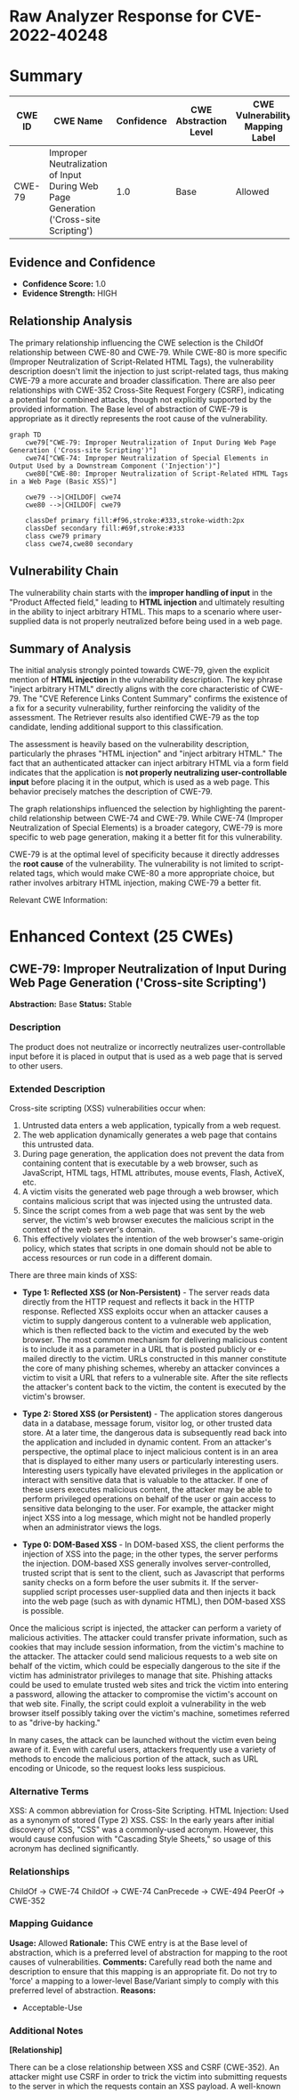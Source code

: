 # Raw Analyzer Response for CVE-2022-40248

# Summary
| CWE ID | CWE Name | Confidence | CWE Abstraction Level | CWE Vulnerability Mapping Label | CWE-Vulnerability Mapping Notes |
|---|---|---|---|---|---|
| CWE-79 | Improper Neutralization of Input During Web Page Generation ('Cross-site Scripting') | 1.0 | Base | Allowed | Primary CWE |

## Evidence and Confidence

*   **Confidence Score:** 1.0
*   **Evidence Strength:** HIGH

## Relationship Analysis
The primary relationship influencing the CWE selection is the ChildOf relationship between CWE-80 and CWE-79. While CWE-80 is more specific (Improper Neutralization of Script-Related HTML Tags), the vulnerability description doesn't limit the injection to just script-related tags, thus making CWE-79 a more accurate and broader classification. There are also peer relationships with CWE-352 Cross-Site Request Forgery (CSRF), indicating a potential for combined attacks, though not explicitly supported by the provided information. The Base level of abstraction of CWE-79 is appropriate as it directly represents the root cause of the vulnerability.

```mermaid
graph TD
    cwe79["CWE-79: Improper Neutralization of Input During Web Page Generation ('Cross-site Scripting')"]
    cwe74["CWE-74: Improper Neutralization of Special Elements in Output Used by a Downstream Component ('Injection')"]
    cwe80["CWE-80: Improper Neutralization of Script-Related HTML Tags in a Web Page (Basic XSS)"]
    
    cwe79 -->|CHILDOF| cwe74
    cwe80 -->|CHILDOF| cwe79
    
    classDef primary fill:#f96,stroke:#333,stroke-width:2px
    classDef secondary fill:#69f,stroke:#333
    class cwe79 primary
    class cwe74,cwe80 secondary
```

## Vulnerability Chain
The vulnerability chain starts with the **improper handling of input** in the "Product Affected field," leading to **HTML injection** and ultimately resulting in the ability to inject arbitrary HTML. This maps to a scenario where user-supplied data is not properly neutralized before being used in a web page.

## Summary of Analysis
The initial analysis strongly pointed towards CWE-79, given the explicit mention of **HTML injection** in the vulnerability description. The key phrase "inject arbitrary HTML" directly aligns with the core characteristic of CWE-79. The "CVE Reference Links Content Summary" confirms the existence of a fix for a security vulnerability, further reinforcing the validity of the assessment. The Retriever results also identified CWE-79 as the top candidate, lending additional support to this classification.

The assessment is heavily based on the vulnerability description, particularly the phrases "HTML injection" and "inject arbitrary HTML." The fact that an authenticated attacker can inject arbitrary HTML via a form field indicates that the application is **not properly neutralizing user-controllable input** before placing it in the output, which is used as a web page. This behavior precisely matches the description of CWE-79.

The graph relationships influenced the selection by highlighting the parent-child relationship between CWE-74 and CWE-79. While CWE-74 (Improper Neutralization of Special Elements) is a broader category, CWE-79 is more specific to web page generation, making it a better fit for this vulnerability.

CWE-79 is at the optimal level of specificity because it directly addresses the **root cause** of the vulnerability. The vulnerability is not limited to script-related tags, which would make CWE-80 a more appropriate choice, but rather involves arbitrary HTML injection, making CWE-79 a better fit.

Relevant CWE Information:

# Enhanced Context (25 CWEs)

## CWE-79: Improper Neutralization of Input During Web Page Generation ('Cross-site Scripting')
**Abstraction:** Base
**Status:** Stable

### Description
The product does not neutralize or incorrectly neutralizes user-controllable input before it is placed in output that is used as a web page that is served to other users.

### Extended Description

Cross-site scripting (XSS) vulnerabilities occur when:

1.  Untrusted data enters a web application, typically from a web request.
2.  The web application dynamically generates a web page that contains this untrusted data.
3.  During page generation, the application does not prevent the data from containing content that is executable by a web browser, such as JavaScript, HTML tags, HTML attributes, mouse events, Flash, ActiveX, etc.
4.  A victim visits the generated web page through a web browser, which contains malicious script that was injected using the untrusted data.
5.  Since the script comes from a web page that was sent by the web server, the victim's web browser executes the malicious script in the context of the web server's domain.
6.  This effectively violates the intention of the web browser's same-origin policy, which states that scripts in one domain should not be able to access resources or run code in a different domain.

There are three main kinds of XSS:

*   **Type 1: Reflected XSS (or Non-Persistent)**  - The server reads data directly from the HTTP request and reflects it back in the HTTP response. Reflected XSS exploits occur when an attacker causes a victim to supply dangerous content to a vulnerable web application, which is then reflected back to the victim and executed by the web browser. The most common mechanism for delivering malicious content is to include it as a parameter in a URL that is posted publicly or e-mailed directly to the victim. URLs constructed in this manner constitute the core of many phishing schemes, whereby an attacker convinces a victim to visit a URL that refers to a vulnerable site. After the site reflects the attacker's content back to the victim, the content is executed by the victim's browser.

*   **Type 2: Stored XSS (or Persistent)**  - The application stores dangerous data in a database, message forum, visitor log, or other trusted data store. At a later time, the dangerous data is subsequently read back into the application and included in dynamic content. From an attacker's perspective, the optimal place to inject malicious content is in an area that is displayed to either many users or particularly interesting users. Interesting users typically have elevated privileges in the application or interact with sensitive data that is valuable to the attacker. If one of these users executes malicious content, the attacker may be able to perform privileged operations on behalf of the user or gain access to sensitive data belonging to the user. For example, the attacker might inject XSS into a log message, which might not be handled properly when an administrator views the logs.

*   **Type 0: DOM-Based XSS**  - In DOM-based XSS, the client performs the injection of XSS into the page; in the other types, the server performs the injection. DOM-based XSS generally involves server-controlled, trusted script that is sent to the client, such as Javascript that performs sanity checks on a form before the user submits it. If the server-supplied script processes user-supplied data and then injects it back into the web page (such as with dynamic HTML), then DOM-based XSS is possible.

Once the malicious script is injected, the attacker can perform a variety of malicious activities. The attacker could transfer private information, such as cookies that may include session information, from the victim's machine to the attacker. The attacker could send malicious requests to a web site on behalf of the victim, which could be especially dangerous to the site if the victim has administrator privileges to manage that site. Phishing attacks could be used to emulate trusted web sites and trick the victim into entering a password, allowing the attacker to compromise the victim's account on that web site. Finally, the script could exploit a vulnerability in the web browser itself possibly taking over the victim's machine, sometimes referred to as "drive-by hacking."

In many cases, the attack can be launched without the victim even being aware of it. Even with careful users, attackers frequently use a variety of methods to encode the malicious portion of the attack, such as URL encoding or Unicode, so the request looks less suspicious.

### Alternative Terms
XSS: A common abbreviation for Cross-Site Scripting.
HTML Injection: Used as a synonym of stored (Type 2) XSS.
CSS: In the early years after initial discovery of XSS, "CSS" was a commonly-used acronym. However, this would cause confusion with "Cascading Style Sheets," so usage of this acronym has declined significantly.

### Relationships
ChildOf -> CWE-74
ChildOf -> CWE-74
CanPrecede -> CWE-494
PeerOf -> CWE-352

### Mapping Guidance
**Usage:** Allowed
**Rationale:** This CWE entry is at the Base level of abstraction, which is a preferred level of abstraction for mapping to the root causes of vulnerabilities.
**Comments:** Carefully read both the name and description to ensure that this mapping is an appropriate fit. Do not try to 'force' a mapping to a lower-level Base/Variant simply to comply with this preferred level of abstraction.
**Reasons:**
- Acceptable-Use

### Additional Notes
**[Relationship]**

There can be a close relationship between XSS and CSRF (CWE-352). An attacker might use CSRF in order to trick the victim into submitting requests to the server in which the requests contain an XSS payload. A well-known